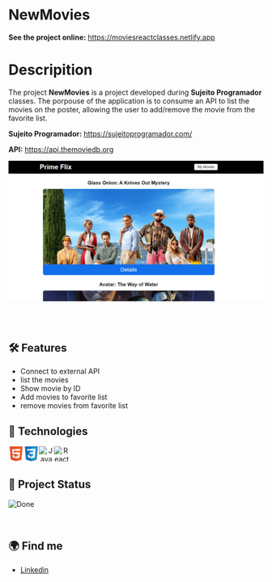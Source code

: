 # NewMovies

**See the project online:**
https://moviesreactclasses.netlify.app

# Descripition 

The project **NewMovies** is a project developed during **Sujeito Programador** classes. The porpouse of the application is to consume an API to list the movies on the poster, allowing the user to add/remove the movie from the favorite list.


**Sujeito Programador:**
https://sujeitoprogramador.com/

**API:**
https://api.themoviedb.org

<div align="center">
<img align="center" alt="MoviesHome" src="src/assets/imgs/movies.png">
</div>

<br/><br/>

## 🛠️ Features

- Connect to external API
- list the movies
- Show movie by ID
- Add movies to favorite list
- remove movies from favorite list

## 📡 Technologies 

<div align="center"> 
<img align="left" alt="HTML" height="30" width="30" src="https://github.com/devicons/devicon/blob/v2.15.1/icons/html5/html5-original.svg">
<img align="left" alt="CSS" height="30" width="30" src="https://github.com/devicons/devicon/blob/v2.15.1/icons/css3/css3-original.svg">
<img align="left" alt="Javascript" height="30" width="30" src="https://cdn.jsdelivr.net/gh/devicons/devicon/icons/javascript/javascript-original.svg">
<img align="left" alt="React" height="30" width="30" src="https://cdn.jsdelivr.net/gh/devicons/devicon/icons/react/react-original.svg">  
</div>
<br/><br/>

## 🔎 Project Status 

![Done](https://img.shields.io/badge/Status-Done-brightgreen)

<br/>

## 🌍 Find me

- [Linkedin](https://www.linkedin.com/in/joao-lopes-071026198/)